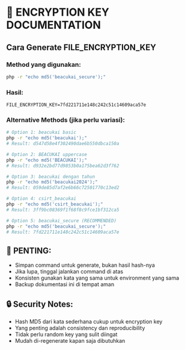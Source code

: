 # 🔐 ENCRYPTION KEY DOCUMENTATION

## Cara Generate FILE_ENCRYPTION_KEY

### Method yang digunakan:
```bash
php -r "echo md5('beacukai_secure');"
```

### Hasil:
```
FILE_ENCRYPTION_KEY=7fd221711e148c242c51c14609aca57e
```

### Alternative Methods (jika perlu variasi):
```bash
# Option 1: beacukai basic
php -r "echo md5('beacukai');"
# Result: d547d58e4f302490dae6b550dbca150a

# Option 2: BEACUKAI uppercase  
php -r "echo md5('BEACUKAI');"
# Result: d932e2bd77d9853b0a175bea62d3f762

# Option 3: beacukai dengan tahun
php -r "echo md5('beacukai2024');"
# Result: 059de85d7af2e6b66c72501770c13ed2

# Option 4: csirt_beacukai
php -r "echo md5('csirt_beacukai');"
# Result: 3ff9bc08369f1f68f8c9fce1bf312ca5

# Option 5: beacukai_secure (RECOMMENDED)
php -r "echo md5('beacukai_secure');"
# Result: 7fd221711e148c242c51c14609aca57e
```

## 🚨 PENTING:
- Simpan command untuk generate, bukan hasil hash-nya
- Jika lupa, tinggal jalankan command di atas
- Konsisten gunakan kata yang sama untuk environment yang sama
- Backup dokumentasi ini di tempat aman

## 🔒 Security Notes:
- Hash MD5 dari kata sederhana cukup untuk encryption key
- Yang penting adalah consistency dan reproducibility
- Tidak perlu random key yang sulit diingat
- Mudah di-regenerate kapan saja dibutuhkan
